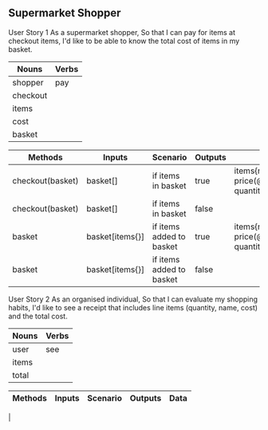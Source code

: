 ## Supermarket Shopper

User Story 1
As a supermarket shopper,
So that I can pay for items at checkout items,
I'd like to be able to know the total cost of items in my basket.

| Nouns | Verbs
---|---
shopper | pay
checkout |
items |
cost |
basket |

| Methods | Inputs | Scenario | Outputs | Data
|---|---|---|---|---
|checkout(basket)|basket[]|if items in basket|true|items{name(@string), price(@number), quantity(@number)}
|checkout(basket)|basket[]|if items in basket|false|
|basket|basket[items{}]|if items added to basket|true|items{name(@string), price(@number), quantity(@number)}
|basket|basket[items{}]|if items added to basket|false|

User Story 2
As an organised individual,
So that I can evaluate my shopping habits,
I'd like to see a receipt that includes line items (quantity, name, cost) and the total cost.

| Nouns | Verbs
---|---
user | see
items |
total |

| Methods | Inputs | Scenario | Outputs | Data
|---|---|---|---|---
|